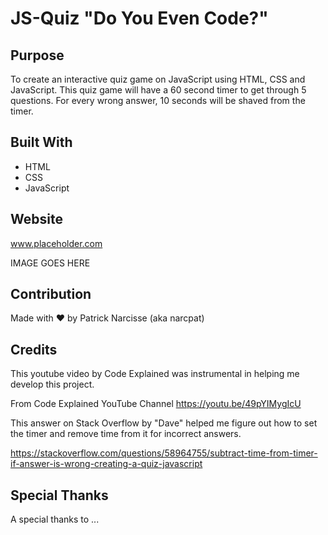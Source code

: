 # JS-Quiz "Do You Even Code?"

## Purpose

To create an interactive quiz game on JavaScript using HTML, CSS and JavaScript. This quiz game will have a 60 second timer to get through 5 questions. For every wrong answer, 10 seconds will be shaved from the timer.

## Built With

- HTML
- CSS
- JavaScript

## Website

www.placeholder.com

IMAGE GOES HERE

## Contribution

Made with ❤️ by Patrick Narcisse (aka narcpat)

## Credits

This youtube video by Code Explained was instrumental in helping me develop this project.

From Code Explained YouTube Channel
https://youtu.be/49pYIMygIcU

This answer on Stack Overflow by "Dave" helped me figure out how to set the timer and remove time from it for incorrect answers.

https://stackoverflow.com/questions/58964755/subtract-time-from-timer-if-answer-is-wrong-creating-a-quiz-javascript

## Special Thanks

A special thanks to ...
